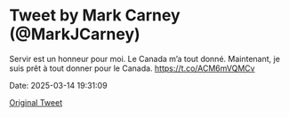 # Tweet by Mark Carney (@MarkJCarney)

Servir est un honneur pour moi. Le Canada m’a tout donné. Maintenant, je suis prêt à tout donner pour le Canada. https://t.co/ACM6mVQMCv

Date: 2025-03-14 19:31:09

[Original Tweet](https://x.com/MarkJCarney/status/1900630802079101158)
